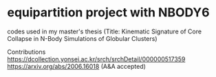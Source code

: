 # equipartition project with NBODY6
codes used in my master's thesis
(Title: Kinematic Signature of Core Collapse in N-Body Simulations of Globular Clusters)

Contributions
https://dcollection.yonsei.ac.kr/srch/srchDetail/000000517359
https://arxiv.org/abs/2006.16018 (A&A accepted)
